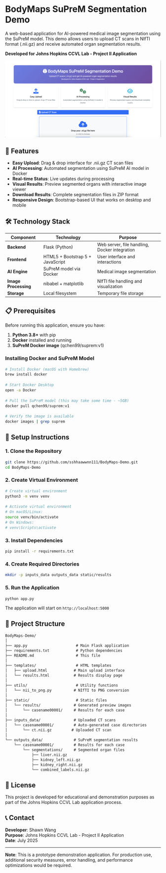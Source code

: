 # BodyMaps SuPreM Segmentation Demo

A web-based application for AI-powered medical image segmentation using the SuPreM model. This demo allows users to upload CT scans in NIfTI format (.nii.gz) and receive automated organ segmentation results.

**Developed for Johns Hopkins CCVL Lab - Project II Application**

![alt text](static/images/home.png)

## 🚀 Features

- **Easy Upload**: Drag & drop interface for .nii.gz CT scan files
- **AI Processing**: Automated segmentation using SuPreM AI model in Docker
- **Real-time Status**: Live updates during processing
- **Visual Results**: Preview segmented organs with interactive image viewer
- **Download Results**: Complete segmentation files in ZIP format
- **Responsive Design**: Bootstrap-based UI that works on desktop and mobile

## 🛠 Technology Stack

| Component | Technology | Purpose |
|-----------|------------|---------|
| **Backend** | Flask (Python) | Web server, file handling, Docker integration |
| **Frontend** | HTML5 + Bootstrap 5 + JavaScript | User interface and interactions |
| **AI Engine** | SuPreM model via Docker | Medical image segmentation |
| **Image Processing** | nibabel + matplotlib | NIfTI file handling and visualization |
| **Storage** | Local filesystem | Temporary file storage |

## 📋 Prerequisites

Before running this application, ensure you have:

1. **Python 3.8+** with pip
2. **Docker** installed and running
3. **SuPreM Docker image** (qchen99/suprem:v1)

### Installing Docker and SuPreM Model

```bash
# Install Docker (macOS with Homebrew)
brew install docker

# Start Docker Desktop
open -a Docker

# Pull the SuPreM model (this may take some time - ~5GB)
docker pull qchen99/suprem:v1

# Verify the image is available
docker images | grep suprem
```

## 🔧 Setup Instructions

### 1. Clone the Repository

```bash
git clone https://github.com/sshhaawwnn111/BodyMaps-Demo.git
cd BodyMaps-Demo
```

### 2. Create Virtual Environment

```bash
# Create virtual environment
python3 -m venv venv

# Activate virtual environment
# On macOS/Linux:
source venv/bin/activate
# On Windows:
# venv\Scripts\activate
```

### 3. Install Dependencies

```bash
pip install -r requirements.txt
```

### 4. Create Required Directories

```bash
mkdir -p inputs_data outputs_data static/results
```

### 5. Run the Application

```bash
python app.py
```

The application will start on `http://localhost:5000`

## 📁 Project Structure

```
BodyMaps-Demo/
│
├── app.py                      # Main Flask application
├── requirements.txt            # Python dependencies
├── README.md                   # This file
│
├── templates/                  # HTML templates
│   ├── upload.html            # Main upload interface
│   └── results.html           # Results display page
│
├── utils/                      # Utility functions
│   └── nii_to_png.py          # NIfTI to PNG conversion
│
├── static/                     # Static files
│   └── results/               # Generated preview images
│       └── casename00001/     # Results for each case
│
├── inputs_data/               # Uploaded CT scans
│   └── casename00001/         # Auto-generated case directories
│       └── ct.nii.gz         # Uploaded CT scan
│
└── outputs_data/              # SuPreM segmentation results
    └── casename00001/         # Results for each case
        └── segmentations/     # Segmented organ files
            ├── liver.nii.gz
            ├── kidney_left.nii.gz
            ├── kidney_right.nii.gz
            └── combined_labels.nii.gz
```

## 📄 License

This project is developed for educational and demonstration purposes as part of the Johns Hopkins CCVL Lab application process.

## 📞 Contact

**Developer**: Shawn Wang  
**Purpose**: Johns Hopkins CCVL Lab - Project II Application  
**Date**: July 2025

---

**Note**: This is a prototype demonstration application. For production use, additional security measures, error handling, and performance optimizations would be required.